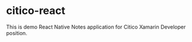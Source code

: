# citico-react

This is demo React Native Notes application for Citico Xamarin Developer position.  
